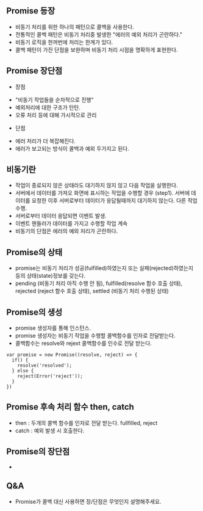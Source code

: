 ## Promise 등장
- 비동기 처리를 위한 하나의 패턴으로 콜백을 사용한다.
- 전통적인 콜백 패턴은 비동기 처리중 발생한 "에러의 예외 처리가 곤란하다." 
- 비동기 로직을 한꺼번에 처리는 한계가 있다. 
- 콜백 패턴이 가진 단점을 보완하며 비동기 처리 시점을 명확하게 표현한다.

## Promise 장단점
* 장점
- "비동기 작업들을 순차적으로 진행"
- 예외처리에 대한 구조가 탄탄.
- 오류 처리 등에 대해 가시적으로 관리
* 단점
- 에러 처리가 더 복잡해진다.
- 에러가 보고되는 방식이 콜백과 예외 두가지고 된다.

## 비동기란
- 작업이 종료되지 않은 상태라도 대기하지 않지 않고 다음 작업을 실행한다.
- 서버에서 데이터를 가져오 화면에 표시하는 작업을 수행할 경우 (step1). 서버에 데이터를 요청한 이후 서버로부터 데이터가 응답될때까지 대기하지 않는다. 다른 작업 수행.
- 서버로부터 데이터 응답되면 이벤트 발생.
- 이벤트 핸들러가 데이터를 가지고 수행할 작업 계속
- 비동기의 단점은 에러의 예외 처리가 곤란하다.

## Promise의 상태
- promise는 비동기 처리가 성공(fulfilled)하였는지 또는 실패(rejected)하였는지 등의 상태(state)정보를 갖는다.
- pending (비동기 처리 아직 수행 안 됨), fulfilled(resolve 함수 호출 상태), rejected (reject 함수 호출 상태), settled (비동기 처리 수행된 상태)

## Promise의 생성
- promise 생성자를 통해 인스턴스.
- promise 생성자는 비동기 작업을 수행할 콜백함수를 인자로 전달받는다.
- 콜백함수는 resolve와 rejext 콜백함수를 인수로 전달 받는다.
```
var promise = new Promise((resolve, reject) => {
  if() {
    resolve('resolved');
  } else {
    reject(Error('reject'));
  }
})
```

## Promise 후속 처리 함수 then, catch
- then : 두개의 콜백 함수를 인자로 전달 받는다. fullfilled, reject
- catch : 예외 발생 시 호출한다.

## Promise의 장단점
- 
## Q&A
* Promise가 콜백 대신 사용하면 장/단점은 무엇인지 설명해주세요.

